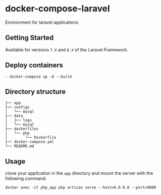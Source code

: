 # docker-compose-laravel
Environment for laravel applications

## Getting Started
Available for versions `7.X` and `8.X` of the Laravel Framework.

## Deploy containers
```shell
- docker-compose up -d --build
```

## Directory structure
```
├── app
├── configs
│   └── mysql
├── data
│   ├── logs
│   └── mysql
├── dockerfiles
│   └── php
│        └── Dockerfile
├── docker-compose.yml
└── README.md
```

## Usage
clone your application in the `app` directory and mount the server with the following command:
```shell
docker exec -it php_app php artisan serve --host=0.0.0.0 --port=8000
```



